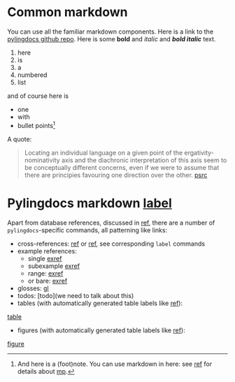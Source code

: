 # Common markdown
You can use all the familiar markdown components.
Here is a link to the [pylingdocs github repo](https://github.com/fmatter/pylingdocs/).
Here is some **bold** and _italic_ and **_bold italic_** text.

1. here
2. is
3. a
4. numbered
3. list

and of course here is

* one
* with
* bullet points[^3]

A quote:

> Locating an individual language on a given point of the ergativity-nominativity axis and the diachronic interpretation of this axis seem to be conceptually different concerns, even if we were to assume that there are principies favouring one direction over the other. [psrc](alvarez1998split[71])

[^3]: And here is a (foot)note. You can use markdown in here: see [ref](sec:data) for details about [mp](apa-se).

# Pylingdocs markdown [label](pld-md)

Apart from database references, discussed in [ref](sec:sources), there are a number of `pylingdocs`-specific commands, all patterning like links:

* cross-references: [ref](common-markdown) or [ref](sec:intro), see corresponding `label` commands
* example references:
    * single [exref](ekiri-13)
    * subexample [exref](ekiri-10)
    * range: [exref](ekiri-13?end=machete)
    * or bare: [exref](tri-1?bare)
* glosses: [gl](acc)
* todos: [todo](we need to talk about this)
* tables (with automatically generated table labels like [ref](tab:consonants)):

[table](consonants)

* figures (with automatically generated table labels like [ref](fig:cognates)):

[figure](cognates)